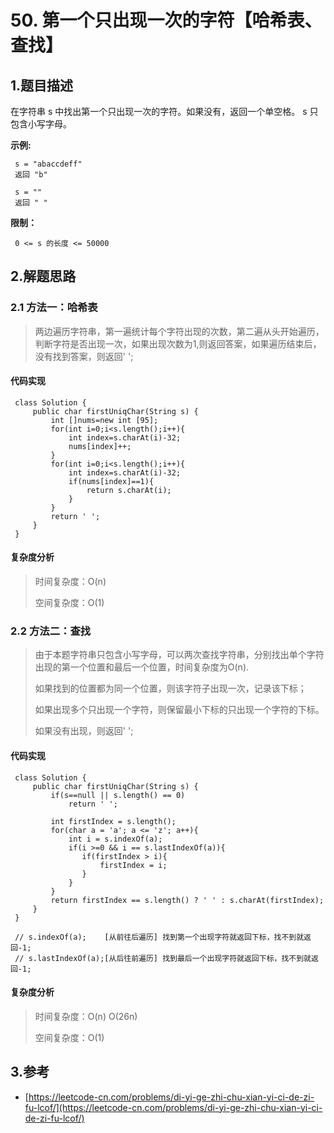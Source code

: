 # 50. 第一个只出现一次的字符【哈希表、查找】

## 1.题目描述

在字符串 s 中找出第一个只出现一次的字符。如果没有，返回一个单空格。 s 只包含小写字母。

**示例:**

```text
 s = "abaccdeff"
 返回 "b"
 ​
 s = "" 
 返回 " "
```

**限制：**

```text
 0 <= s 的长度 <= 50000
```

## 2.解题思路

### 2.1 方法一：哈希表

> 两边遍历字符串，第一遍统计每个字符出现的次数，第二遍从头开始遍历，判断字符是否出现一次，如果出现次数为1,则返回答案，如果遍历结束后，没有找到答案，则返回' ';

#### 代码实现

```text
 class Solution {
     public char firstUniqChar(String s) {
         int []nums=new int [95];
         for(int i=0;i<s.length();i++){
             int index=s.charAt(i)-32;
             nums[index]++;
         }
         for(int i=0;i<s.length();i++){
             int index=s.charAt(i)-32;
             if(nums[index]==1){
                 return s.charAt(i);
             }
         }
         return ' ';
     }
 }
```

#### 复杂度分析

> 时间复杂度：O\(n\)
>
> 空间复杂度：O\(1\)

### 2.2 方法二：查找

> 由于本题字符串只包含小写字母，可以两次查找字符串，分别找出单个字符出现的第一个位置和最后一个位置，时间复杂度为O\(n\).
>
> 如果找到的位置都为同一个位置，则该字符子出现一次，记录该下标；
>
> 如果出现多个只出现一个字符，则保留最小下标的只出现一个字符的下标。
>
> 如果没有出现，则返回' ';

#### 代码实现

```text
 class Solution {
     public char firstUniqChar(String s) {
         if(s==null || s.length() == 0)
             return ' ';
 ​
         int firstIndex = s.length(); 
         for(char a = 'a'; a <= 'z'; a++){
             int i = s.indexOf(a);
             if(i >=0 && i == s.lastIndexOf(a)){
                if(firstIndex > i){
                    firstIndex = i;
                }
             }
         }
         return firstIndex == s.length() ? ' ' : s.charAt(firstIndex);
     }
 }
 ​
 // s.indexOf(a);    [从前往后遍历] 找到第一个出现字符就返回下标，找不到就返回-1;
 // s.lastIndexOf(a);[从后往前遍历] 找到最后一个出现字符就返回下标，找不到就返回-1;
```

#### 复杂度分析

> 时间复杂度：O\(n\) O\(26n\)
>
> 空间复杂度：O\(1\)

## 3.参考

* [https://leetcode-cn.com/problems/di-yi-ge-zhi-chu-xian-yi-ci-de-zi-fu-lcof/](https://leetcode-cn.com/problems/di-yi-ge-zhi-chu-xian-yi-ci-de-zi-fu-lcof/)

